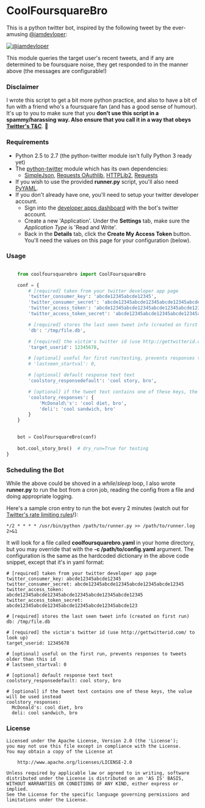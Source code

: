 # CoolFoursquareBro #

This is a python twitter bot, inspired by the following tweet by the ever-amusing [@iamdevloper](https://twitter.com/iamdevloper): 

[![@iamdevloper](http://barryoneill.net/coolfoursquarebro_tweetref.png)](https://twitter.com/iamdevloper/statuses/400696778196275200)

This module queries the target user's recent tweets, and if any are determined to be foursquare 
noise, they get responded to in the manner above (the messages are configurable!)

### Disclaimer ###

I wrote this script to get a bit more python practice, and also to have a bit of fun with a friend 
who's a foursquare fan  (and has a good sense of humour).  It's up to you to make sure that you
**don't use this script in a spammy/harassing way.  Also ensure that you call it in a way that obeys 
[Twitter's T&C](https://dev.twitter.com/terms/api-terms)**. :hear_no_evil:   


### Requirements ###

* Python 2.5 to 2.7 (the python-twitter module isn't fully Python 3 ready yet) 
* The [python-twitter](https://github.com/bear/python-twitter) module which has its own dependencies:
	* [SimpleJson](http://cheeseshop.python.org/pypi/simplejson), [Requests OAuthlib](https://requests-oauthlib.readthedocs.org/en/latest/), [HTTPLib2](http://code.google.com/p/httplib2/), [Requests](http://docs.python-requests.org/en/latest/)
* If you wish to use the provided **runner.py** script, you'll also need [PyYAML](http://pyyaml.org/).
* If you don't already have one, you'll need to setup your twitter developer account.  
	* Sign into the [developer apps dashboard](https://dev.twitter.com/apps) with the bot's twitter account.  
	* Create a new 'Application'.  Under the **Settings** tab, make sure the *Application Type* is 'Read and Write'.  
  	* Back in the **Details** tab, click the **Create My Access Token** button.  You'll need the values on
  	  this page for your configuration (below). 



### Usage ###

```python

	from coolfoursquarebro import CoolFoursquareBro

    conf = {
        # [required] taken from your twitter developer app page
        'twitter_consumer_key': 'abcde12345abcde12345',
        'twitter_consumer_secret': 'abcde12345abcde12345abcde12345abcde12345',
        'twitter_access_token': 'abcde12345abcde12345abcde12345abcde12345abcde12345',
        'twitter_access_token_secret': 'abcde12345abcde12345abcde12345abcde12345abcde123',

        # [required] stores the last seen tweet info (created on first run)
        'db': '/tmp/file.db',

        # [required] the victim's twitter id (use http://gettwitterid.com/ to look up)
        'target_userid': 12345678,

        # [optional] useful for first run/testing, prevents responses to tweets older than this id
        # 'lastseen_startval': 0,

        # [optional] default response text text
        'coolstory_responsedefault': 'cool story, bro',

        # [optional] if the tweet text contains one of these keys, the value will be used instead
        'coolstory_responses': {
            'McDonald\'s': 'cool diet, bro',
            'deli': 'cool sandwich, bro'
        }
    }

	
    bot = CoolFoursquareBro(conf)
	 	
    bot.cool_story_bro()  # dry_run=True for testing 
}

```

### Scheduling the Bot ###

While the above could be shoved in a *while*/*sleep* loop, I also wrote **runner.py** to run the
bot from a cron job, reading the config from a file and doing appropriate logging. 

Here's a sample cron entry to run the bot every 2 minutes (watch out for 
[Twitter's rate limiting rules](https://dev.twitter.com/docs/rate-limiting/1.1)!):

	*/2 * * * * /usr/bin/python /path/to/runner.py >> /path/to/runner.log 2>&1
	
It will look for a file called **coolfoursquarebro.yaml** in your home directory, 
but you may override that with the **-c /path/to/config.yaml** argument.   The configuration 
is the same as the hardcoded dictionary in the above code snippet, except that it's  in yaml format:

	# [required] taken from your twitter developer app page
	twitter_consumer_key: abcde12345abcde12345
	twitter_consumer_secret: abcde12345abcde12345abcde12345abcde12345
	twitter_access_token: abcde12345abcde12345abcde12345abcde12345abcde12345
	twitter_access_token_secret: abcde12345abcde12345abcde12345abcde12345abcde123
	
	# [required] stores the last seen tweet info (created on first run)
	db: /tmp/file.db
	
	# [required] the victim's twitter id (use http://gettwitterid.com/ to look up)
	target_userid: 12345678
	
	# [optional] useful on the first run, prevents responses to tweets older than this id
	# lastseen_startval: 0
	
	# [optional] default response text text
	coolstory_responsedefault: cool story, bro
	
	# [optional] if the tweet text contains one of these keys, the value will be used instead
	coolstory_responses:
	  McDonald's: cool diet, bro
	  deli: cool sandwich, bro
	

### License ###
	
	
	Licensed under the Apache License, Version 2.0 (the 'License');
	you may not use this file except in compliance with the License.
	You may obtain a copy of the License at
	
	    http://www.apache.org/licenses/LICENSE-2.0
	
	Unless required by applicable law or agreed to in writing, software
	distributed under the License is distributed on an 'AS IS' BASIS,
	WITHOUT WARRANTIES OR CONDITIONS OF ANY KIND, either express or implied.
	See the License for the specific language governing permissions and
	limitations under the License.







